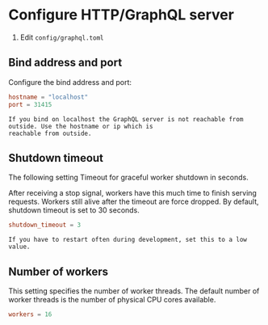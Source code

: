 # Configure HTTP/GraphQL server

1. Edit `config/graphql.toml`

## Bind address and port

Configure the bind address and port:

```toml
hostname = "localhost"
port = 31415
```

```admonish tip "Hostname"
If you bind on localhost the GraphQL server is not reachable from outside. Use the hostname or ip which is
reachable from outside.
```

## Shutdown timeout

The following setting Timeout for graceful worker shutdown in seconds.

After receiving a stop signal, workers have this much time to finish serving requests. Workers
still alive after the timeout are force dropped. By default, shutdown timeout is set to 30 seconds.

```toml
shutdown_timeout = 3
```

```admonish tip "Development"
If you have to restart often during development, set this to a low value.
```

## Number of workers

This setting specifies the number of worker threads. The default number of worker threads is the
number of physical CPU cores available.

```toml
workers = 16
```
